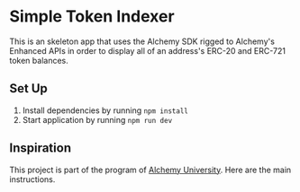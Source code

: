 # Simple Token Indexer

This is an skeleton app that uses the Alchemy SDK rigged to Alchemy's Enhanced APIs in order to display all of an address's ERC-20 and ERC-721 token balances.

## Set Up

1. Install dependencies by running `npm install`
2. Start application by running `npm run dev`

## Inspiration

This project is part of the program of [Alchemy University](https://university.alchemy.com/).
Here are the main instructions.
